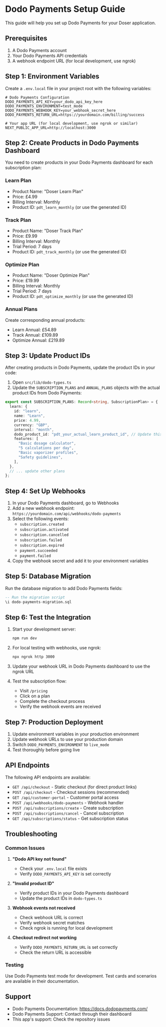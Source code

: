 # Dodo Payments Setup Guide

This guide will help you set up Dodo Payments for your Doser application.

## Prerequisites

1. A Dodo Payments account
2. Your Dodo Payments API credentials
3. A webhook endpoint URL (for local development, use ngrok)

## Step 1: Environment Variables

Create a `.env.local` file in your project root with the following variables:

```env
# Dodo Payments Configuration
DODO_PAYMENTS_API_KEY=your_dodo_api_key_here
DODO_PAYMENTS_ENVIRONMENT=test_mode
DODO_PAYMENTS_WEBHOOK_KEY=your_webhook_secret_here
DODO_PAYMENTS_RETURN_URL=https://yourdomain.com/billing/success

# Your app URL (for local development, use ngrok or similar)
NEXT_PUBLIC_APP_URL=http://localhost:3000
```

## Step 2: Create Products in Dodo Payments Dashboard

You need to create products in your Dodo Payments dashboard for each subscription plan:

### Learn Plan

- Product Name: "Doser Learn Plan"
- Price: £4.99
- Billing Interval: Monthly
- Product ID: `pdt_learn_monthly` (or use the generated ID)

### Track Plan

- Product Name: "Doser Track Plan"
- Price: £9.99
- Billing Interval: Monthly
- Trial Period: 7 days
- Product ID: `pdt_track_monthly` (or use the generated ID)

### Optimize Plan

- Product Name: "Doser Optimize Plan"
- Price: £19.99
- Billing Interval: Monthly
- Trial Period: 7 days
- Product ID: `pdt_optimize_monthly` (or use the generated ID)

### Annual Plans

Create corresponding annual products:

- Learn Annual: £54.89
- Track Annual: £109.89
- Optimize Annual: £219.89

## Step 3: Update Product IDs

After creating products in Dodo Payments, update the product IDs in your code:

1. Open `src/lib/dodo-types.ts`
2. Update the `SUBSCRIPTION_PLANS` and `ANNUAL_PLANS` objects with the actual product IDs from Dodo Payments:

```typescript
export const SUBSCRIPTION_PLANS: Record<string, SubscriptionPlan> = {
  learn: {
    id: "learn",
    name: "Learn",
    price: 4.99,
    currency: "GBP",
    interval: "month",
    dodo_product_id: "pdt_your_actual_learn_product_id", // Update this
    features: [
      "Basic dosage calculator",
      "5 calculations per day",
      "Basic vaporizer profiles",
      "Safety guidelines",
    ],
  },
  // ... update other plans
};
```

## Step 4: Set Up Webhooks

1. In your Dodo Payments dashboard, go to Webhooks
2. Add a new webhook endpoint: `https://yourdomain.com/api/webhooks/dodo-payments`
3. Select the following events:
   - `subscription.created`
   - `subscription.activated`
   - `subscription.cancelled`
   - `subscription.failed`
   - `subscription.expired`
   - `payment.succeeded`
   - `payment.failed`
4. Copy the webhook secret and add it to your environment variables

## Step 5: Database Migration

Run the database migration to add Dodo Payments fields:

```sql
-- Run the migration script
\i dodo-payments-migration.sql
```

## Step 6: Test the Integration

1. Start your development server:

   ```bash
   npm run dev
   ```

2. For local testing with webhooks, use ngrok:

   ```bash
   npx ngrok http 3000
   ```

3. Update your webhook URL in Dodo Payments dashboard to use the ngrok URL

4. Test the subscription flow:
   - Visit `/pricing`
   - Click on a plan
   - Complete the checkout process
   - Verify the webhook events are received

## Step 7: Production Deployment

1. Update environment variables in your production environment
2. Update webhook URLs to use your production domain
3. Switch `DODO_PAYMENTS_ENVIRONMENT` to `live_mode`
4. Test thoroughly before going live

## API Endpoints

The following API endpoints are available:

- `GET /api/checkout` - Static checkout (for direct product links)
- `POST /api/checkout` - Checkout sessions (recommended)
- `GET /api/customer-portal` - Customer portal access
- `POST /api/webhooks/dodo-payments` - Webhook handler
- `POST /api/subscriptions/create` - Create subscription
- `POST /api/subscriptions/cancel` - Cancel subscription
- `GET /api/subscriptions/status` - Get subscription status

## Troubleshooting

### Common Issues

1. **"Dodo API key not found"**

   - Check your `.env.local` file exists
   - Verify `DODO_PAYMENTS_API_KEY` is set correctly

2. **"Invalid product ID"**

   - Verify product IDs in your Dodo Payments dashboard
   - Update the product IDs in `dodo-types.ts`

3. **Webhook events not received**

   - Check webhook URL is correct
   - Verify webhook secret matches
   - Check ngrok is running for local development

4. **Checkout redirect not working**
   - Verify `DODO_PAYMENTS_RETURN_URL` is set correctly
   - Check the return URL is accessible

### Testing

Use Dodo Payments test mode for development. Test cards and scenarios are available in their documentation.

## Support

- Dodo Payments Documentation: https://docs.dodopayments.com/
- Dodo Payments Support: Contact through their dashboard
- This app's support: Check the repository issues
